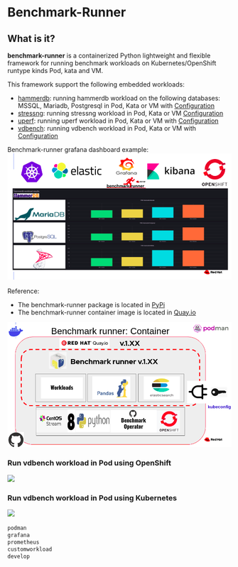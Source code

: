 
# Benchmark-Runner

## What is it?

**benchmark-runner** is a containerized Python lightweight and flexible framework for running benchmark workloads 
on Kubernetes/OpenShift runtype kinds Pod, kata and VM.

This framework support the following embedded workloads:

* [hammerdb](https://hammerdb.com/): running hammerdb workload on the following databases: MSSQL, Mariadb, Postgresql in Pod, Kata or VM with [Configuration](benchmark_runner/common/template_operations/templates/hammerdb)
* [stressng](https://wiki.ubuntu.com/Kernel/Reference/stress-ng): running stressng workload in Pod, Kata or VM [Configuration](benchmark_runner/common/template_operations/templates/stressng)
* [uperf](http://uperf.org/): running uperf workload in Pod, Kata or VM with [Configuration](benchmark_runner/common/template_operations/templates/uperf)
* [vdbench](https://wiki.lustre.org/VDBench/): running vdbench workload in Pod, Kata or VM with [Configuration](benchmark_runner/common/template_operations/templates/vdbench)

Benchmark-runner grafana dashboard example:
![](../../media/grafana.png)

Reference:
* The benchmark-runner package is located in [PyPi](https://pypi.org/project/benchmark-runner)
* The benchmark-runner container image is located in [Quay.io](https://quay.io/repository/ebattat/benchmark-runner)

![](../../media/docker2.png)

### Run vdbench workload in Pod using OpenShift 
![](../../media/benchmark-runner-demo.gif)

### Run vdbench workload in Pod using Kubernetes
![](../../media/benchmark-runner-k8s-demo.gif)

<!-- Table of contents -->
```{toctree}
podman
grafana
prometheus
customworkload
develop
```
